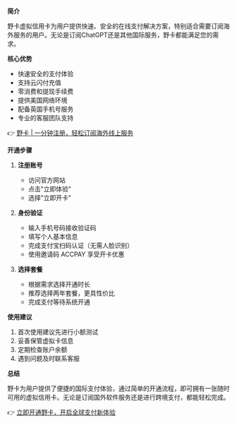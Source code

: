 **简介**

野卡虚拟信用卡为用户提供快速、安全的在线支付解决方案，特别适合需要订阅海外服务的用户。无论是订阅ChatGPT还是其他国际服务，野卡都能满足您的需求。

**核心优势**

- 快速安全的支付体验
- 支持云闪付充值
- 零消费和提现手续费
- 提供美国网络环境
- 配备英国手机号服务
- 专业的客服团队支持

👉 [野卡 | 一分钟注册，轻松订阅海外线上服务](https://bit.ly/bewildcard)

**开通步骤**

1. **注册账号**
   - 访问官方网站
   - 点击"立即体验"
   - 选择"立即开卡"

2. **身份验证**
   - 输入手机号码接收验证码
   - 填写个人基本信息
   - 完成支付宝扫码认证（无需人脸识别）
   - 使用邀请码 ACCPAY 享受开卡优惠

3. **选择套餐**
   - 根据需求选择开通时长
   - 推荐选择两年套餐，更具性价比
   - 完成支付等待系统开通

**使用建议**

1. 首次使用建议先进行小额测试
2. 妥善保管虚拟卡信息
3. 定期检查账户余额
4. 遇到问题及时联系客服

**总结**

野卡为用户提供了便捷的国际支付体验，通过简单的开通流程，即可拥有一张随时可用的虚拟信用卡。无论是订阅国外软件服务还是进行跨境支付，都能轻松完成。

👉 [立即开通野卡，开启全球支付新体验](https://bit.ly/bewildcard)